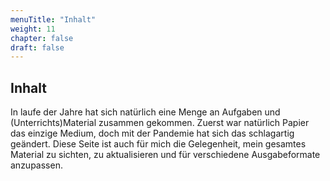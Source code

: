 ```yaml
---
menuTitle: "Inhalt"
weight: 11
chapter: false
draft: false
---
```


## Inhalt

In laufe der Jahre hat sich natürlich eine Menge an Aufgaben und (Unterrichts)Material zusammen gekommen. Zuerst war natürlich Papier das einzige Medium, doch mit der Pandemie hat sich das schlagartig geändert. Diese Seite ist auch für mich die Gelegenheit, mein gesamtes Material zu sichten, zu aktualisieren und für verschiedene Ausgabeformate anzupassen.


